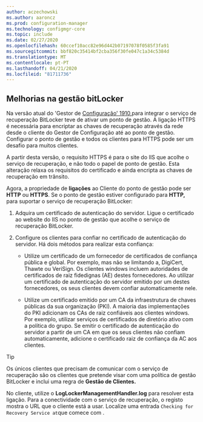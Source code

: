 ```yaml
---
author: aczechowski
ms.author: aaroncz
ms.prod: configuration-manager
ms.technology: configmgr-core
ms.topic: include
ms.date: 02/27/2020
ms.openlocfilehash: 60ccef10acc82e96d442b07197078f0585f3fa91
ms.sourcegitcommit: bbf820c35414bf2cba356f30fe047c1a34c5384d
ms.translationtype: MT
ms.contentlocale: pt-PT
ms.lasthandoff: 04/21/2020
ms.locfileid: "81711736"
---
```

## <a name="improvements-to-bitlocker-management"></a><a name="bkmk_bitlocker"></a>Melhorias na gestão bitLocker

<!--5925660-->

Na versão atual do 'Gestor de [Configuração' 1910,](../../../../../protect/plan-design/bitlocker-management.md#prerequisites)para integrar o serviço de recuperação BitLocker teve de ativar um ponto de gestão. A ligação HTTPS é necessária para encriptar as chaves de recuperação através da rede desde o cliente do Gestor de Configuração até ao ponto de gestão. Configurar o ponto de gestão e todos os clientes para HTTPS pode ser um desafio para muitos clientes.

A partir desta versão, o requisito HTTPS é para o site do IIS que acolhe o serviço de recuperação, e não todo o papel de ponto de gestão. Esta alteração relaxa os requisitos do certificado e ainda encripta as chaves de recuperação em trânsito.

Agora, a propriedade de **ligações** ao Cliente do ponto de gestão pode ser **HTTP** ou **HTTPS**. Se o ponto de gestão estiver configurado para **HTTP,** para suportar o serviço de recuperação BitLocker:

1. Adquira um certificado de autenticação do servidor. Ligue o certificado ao website do IIS no ponto de gestão que acolhe o serviço de recuperação BitLocker.

2. Configure os clientes para confiar no certificado de autenticação do servidor. Há dois métodos para realizar esta confiança:

    - Utilize um certificado de um fornecedor de certificados de confiança pública e global. Por exemplo, mas não se limitando a, DigiCert, Thawte ou VeriSign. Os clientes windows incluem autoridades de certificados de raiz fidedignas (AE) destes fornecedores. Ao utilizar um certificado de autenticação do servidor emitido por um destes fornecedores, os seus clientes devem confiar automaticamente nele.

    - Utilize um certificado emitido por um CA da infraestrutura de chaves públicas da sua organização (PKI). A maioria das implementações do PKI adicionam os CAs de raiz confiáveis aos clientes windows. Por exemplo, utilizar serviços de certificados de diretório ativo com a política do grupo. Se emitir o certificado de autenticação do servidor a partir de um CA em que os seus clientes não confiam automaticamente, adicione o certificado raiz de confiança da AC aos clientes.

> [!TIP]
> Os únicos clientes que precisam de comunicar com o serviço de recuperação são os clientes que pretende visar com uma política de gestão BitLocker e inclui uma regra de **Gestão de Clientes.**

No cliente, utilize o **LogLockerManagementHandler.log** para resolver esta ligação. Para a conectividade com o serviço de recuperação, o registo mostra o URL que o cliente está a usar. Localize uma entrada `Checking for Recovery Service at`que comece com .

